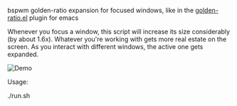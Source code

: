 bspwm golden-ratio expansion for focused windows, like in the [golden-ratio.el](https://github.com/roman/golden-ratio.el) plugin for emacs

Whenever you focus a window, this script will increase its size considerably (by about 1.6x). Whatever you're working with gets more real estate on the screen. As you interact with different windows, the active one gets expanded.

![Demo](https://media.giphy.com/media/26ucDPWNQfiyMjNLFK/giphy.gif)

Usage:

./run.sh
